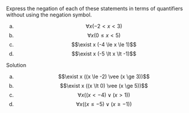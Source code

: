 Express the negation of each of these statements in terms of quantifiers without using the negation symbol.

1. $$\forall x (-2 \lt x \lt 3)$$
2. $$\forall x (0 \le x \lt 5)$$
3. $$\exist x (-4 \le x \le 1)$$
4. $$\exist x (-5 \lt x \lt -1)$$

Solution

1. $$\exist x ((x \le -2) \vee (x \ge 3))$$
2. $$\exist x ((x \lt 0) \vee (x \ge 5))$$
3. $$\forall x ((x \lt -4) \vee (x \gt 1))$$
4. $$\forall x ((x \le -5) \vee (x \ge -1))$$

<style type="text/css">
    ol { list-style-type: lower-alpha; }
</style>